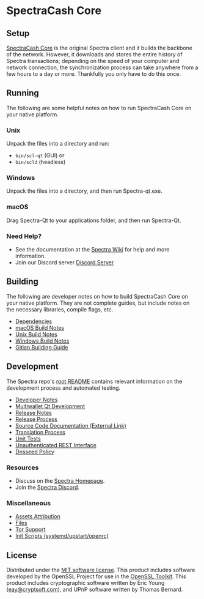 SpectraCash Core
=============

Setup
---------------------
[SpectraCash Core](https://spectra.cash/) is the original Spectra client and it builds the backbone of the network. However, it downloads and stores the entire history of Spectra transactions; depending on the speed of your computer and network connection, the synchronization process can take anywhere from a few hours to a day or more. Thankfully you only have to do this once.

Running
---------------------
The following are some helpful notes on how to run SpectraCash Core on your native platform.

### Unix

Unpack the files into a directory and run:

- `bin/scl-qt` (GUI) or
- `bin/scld` (headless)

### Windows

Unpack the files into a directory, and then run Spectra-qt.exe.

### macOS

Drag Spectra-Qt to your applications folder, and then run Spectra-Qt.

### Need Help?

* See the documentation at the [Spectra Wiki](https://github.com/scl)
for help and more information.
* Join our Discord server [Discord Server](https://discord.gg/uTar2Sd)

Building
---------------------
The following are developer notes on how to build SpectraCash Core on your native platform. They are not complete guides, but include notes on the necessary libraries, compile flags, etc.

- [Dependencies](dependencies.md)
- [macOS Build Notes](build-osx.md)
- [Unix Build Notes](build-unix.md)
- [Windows Build Notes](build-windows.md)
- [Gitian Building Guide](gitian-building.md)

Development
---------------------
The Spectra repo's [root README](/README.md) contains relevant information on the development process and automated testing.

- [Developer Notes](developer-notes.md)
- [Multiwallet Qt Development](multiwallet-qt.md)
- [Release Notes](release-notes.md)
- [Release Process](release-process.md)
- [Source Code Documentation (External Link)](https://github.com/scl)
- [Translation Process](translation_process.md)
- [Unit Tests](unit-tests.md)
- [Unauthenticated REST Interface](REST-interface.md)
- [Dnsseed Policy](dnsseed-policy.md)

### Resources
* Discuss on the [Spectra Homepage](https://spectra.cash/).
* Join the [Spectra Discord](https://discord.gg/uTar2Sd).

### Miscellaneous
- [Assets Attribution](assets-attribution.md)
- [Files](files.md)
- [Tor Support](tor.md)
- [Init Scripts (systemd/upstart/openrc)](init.md)

License
---------------------
Distributed under the [MIT software license](/COPYING).
This product includes software developed by the OpenSSL Project for use in the [OpenSSL Toolkit](https://www.openssl.org/). This product includes
cryptographic software written by Eric Young ([eay@cryptsoft.com](mailto:eay@cryptsoft.com)), and UPnP software written by Thomas Bernard.
